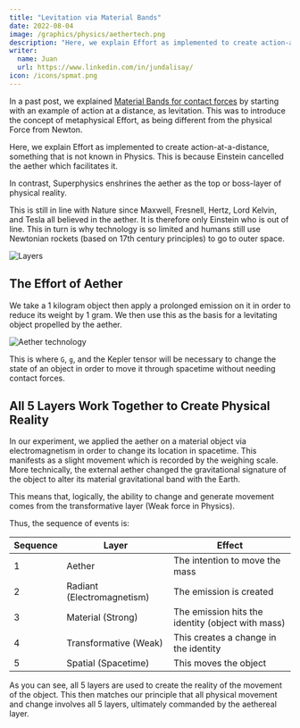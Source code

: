 ```yaml
---
title: "Levitation via Material Bands"
date: 2022-08-04
image: /graphics/physics/aethertech.png
description: "Here, we explain Effort as implemented to create action-at-a-distance, something that is not known in Physics"
writer:
  name: Juan
  url: https://www.linkedin.com/in/jundalisay/
icon: /icons/spmat.png
---
```



In a past post, we explained [Material Bands for contact forces](/material/principles/part-5/chapter-03) by starting with an example of action at a distance, as levitation. This was to introduce the concept of metaphysical Effort, as being different from the physical Force from Newton.  

Here, we explain Effort as implemented to create action-at-a-distance, something that is not known in Physics. This is  because Einstein cancelled the aether which facilitates it. 

In contrast, Superphysics enshrines the aether as the top or boss-layer of physical reality. 

This is still in line with Nature since Maxwell, Fresnell, Hertz, Lord Kelvin, and Tesla all believed in the aether. It is therefore only Einstein who is out of line. This in turn is why technology is so limited and humans still use Newtonian rockets (based on 17th century principles) to go to outer space. 

![Layers](/graphics/physics/layers.jpg)


## The Effort of Aether

<!-- We use the Stokes (Material) Aether to demonstrate action at a distance.  -->

We take a 1 kilogram object then apply a prolonged emission on it in order to reduce its weight by 1 gram. We then use this as the basis for a levitating object propelled by the aether.   

![Aether technology](/graphics/physics/aethertech.png)


This is where `G`, `g`, and the Kepler tensor will be necessary to change the state of an object in order to move it through spacetime without needing contact forces.  


## All 5 Layers Work Together to Create Physical Reality

In our experiment, we applied the aether on a material object via electromagnetism in order to change its location in spacetime. This manifests as a slight movement which is recorded by the weighing scale. More technically, the external aether changed the gravitational signature of the object to alter its material gravitational band with the Earth. 

This means that, logically, the ability to change and generate movement comes from the transformative layer (Weak force in Physics).  

Thus, the sequence of events is:

Sequence | Layer | Effect
--- | --- | ---
1 | Aether | The intention to move the mass
2 | Radiant (Electromagnetism) | The emission is created
3 | Material (Strong) | The emission hits the identity (object with mass)
4 | Transformative (Weak) | This creates a change in the identity
5 | Spatial (Spacetime) | This moves the object

As you can see, all 5 layers are used to create the reality of the movement of the object. This then matches our principle that all physical movement and change involves all 5 layers, ultimately commanded by the aethereal layer. 
 

<!-- Our proposed Superphysics uses the principles of the aether which were supported by great physicists like Maxwell, Fresnell, Lorentz, and Poincare before they were discarded by Einstein's Relativity.

	To demonstrate, we take a 1 kilogram weight and induce a state-change via the aether. This makes the mass 1 gram lighter, representing its repelling of the gravity of the Earth via action at a distance, without any Newtonian contact force.

	As we only use household tools such as a digital kitchen scale, we find inconsistencies in the weight change. But this is still different from having no change in the control (i.e video-record the weight-value for 10 minutes with and without the aether induction).

	From here, we can easily see how aether tech makes sense in construction. This is consistent in early civlizations which built large and heavy infrastructure, such as Egyptian pyramids, without any knowledge of electricity or even combustion. This tech only needs the discovery of fire as to create the construction tools. It doesn't even need writing technology since aether knowledge is best transmitted through oral tradition just as you can learn from YouTube videos faster than from reading a book. 

	Accordingly, we see Hindus preferring oral teachings, and the Egyptians not writing their aether technology down. Instead, the latter taught it orally to Pythagoras which taught it to his followers. Eventually it was learned by Timaeus who was recorded by Plato which we can read now online. 

	Timaeus' account of the aether is important as it must match the aether of the Hindus (akasha) who use it to propel themselves, as levitating monks, instead of for construction. This then supports the case for aethereal propulsion in vehicles. The purported round shape of UFOs match our basic concept for propelling a mass using Descates' First Rule of Movement instead of Netwon's 3rd Law used in rockets. -->
